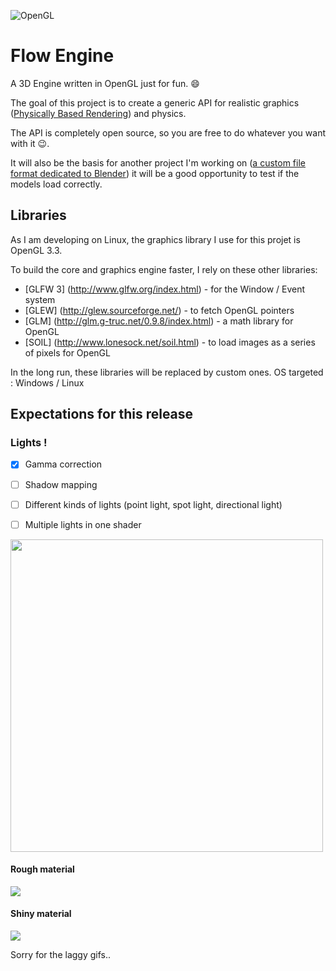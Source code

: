 ![OpenGL](https://upload.wikimedia.org/wikipedia/commons/thumb/e/e9/Opengl-logo.svg/2000px-Opengl-logo.svg.png)

# Flow Engine

A 3D Engine written in OpenGL just for fun. :smile:

The goal of this project is to create a generic API for realistic graphics ([Physically Based Rendering](https://sketchfab.com/pbr)) and physics.

The API is completely open source, so you are free to do whatever you want with it :wink:.

It will also be the basis for another project I'm working on ([a custom file format dedicated to Blender](https://github.com/massile/sls-blender-exporter))
it will be a good opportunity to test if the models load correctly.


## Libraries

As I am developing on Linux, the graphics library I use for this projet is OpenGL 3.3.

To build the core and graphics engine faster, I rely on these other libraries:

 - [GLFW 3] (http://www.glfw.org/index.html) - for the Window / Event system
 - [GLEW] (http://glew.sourceforge.net/) - to fetch OpenGL pointers
 - [GLM] (http://glm.g-truc.net/0.9.8/index.html) - a math library for OpenGL
 - [SOIL] (http://www.lonesock.net/soil.html) - to load images as a series of pixels for OpenGL
 
In the long run, these libraries will be replaced by custom ones.
OS targeted : Windows / Linux

## Expectations for this release
 
### Lights !

 - [x] Gamma correction
 - [ ] Shadow mapping
 - [ ] Different kinds of lights (point light, spot light, directional light)
 - [ ] Multiple lights in one shader
  

<img src="documentation/main.gif" width="500"/>

#### Rough material
 
 ![](documentation/rough.gif)
 
#### Shiny material
 
 ![](documentation/shiny.gif)

Sorry for the laggy gifs..
